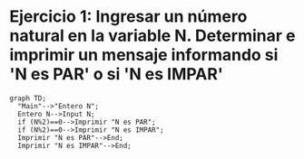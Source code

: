 # Ejercicio 1: Ingresar un número natural en la variable N. Determinar e imprimir un mensaje informando si 'N es PAR' o si 'N es IMPAR'

```mermaid
graph TD;
  "Main"-->"Entero N";
  Entero N-->Input N;
  if (N%2)==0-->Imprimir "N es PAR";
  if (N%2)==0-->Imprimir "N es IMPAR";
  Imprimir "N es PAR"-->End;
  Imprimir "N es IMPAR"-->End;
```
